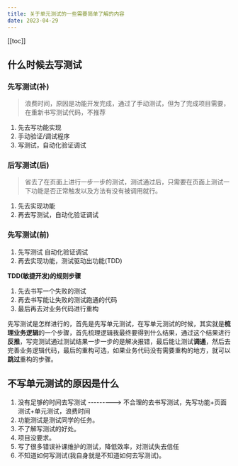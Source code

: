 ```yaml
---
title: 关于单元测试的一些需要简单了解的内容
date: 2023-04-29
---
```


[[toc]]



## 什么时候去写测试

### 先写测试(补)

> 浪费时间，原因是功能开发完成，通过了手动测试，但为了完成项目需要，在重新书写测试代码，不推荐

1. 先去写功能实现
2. 手动验证/调试程序
3. 写测试，自动化验证调试

### 后写测试(后)

> 省去了在页面上进行一步一步的测试，测试通过后，只需要在页面上测试一下功能是否正常触发以及方法有没有被调用就行。

1. 先去实现功能
2. 再去写测试，自动化验证调试

### 先写测试(前)

1. 先写测试 自动化验证调试
2. 再去实现功能，测试驱动出功能(TDD)

**TDD(敏捷开发)的规则步骤**

1. 先去书写一个失败的测试
2. 再去书写能让失败的测试跑通的代码
3. 最后再去对业务代码进行重构

先写测试是怎样进行的，首先是先写单元测试，在写单元测试的时候，其实就是**梳理业务逻辑**的一个步骤，首先梳理逻辑我最终要得到什么结果，通过这个结果进行**反推**，写完测试通过测试结果一步一步的是解决报错，最后能让测试**调通**，然后去完善业务逻辑代码，最后的重构可选，如果业务代码没有需要重构的地方，就可以**跳过**重构的步骤。



## 不写单元测试的原因是什么

1. 没有足够的时间去写测试 ---------> 不合理的去书写测试，先写功能+页面测试+单元测试，浪费时间
2. 功能测试是测试同学的任务。
3. 不了解写测试的好处。
4. 项目没要求。
5. 写了很多错误补课维护的测试，降低效率，对测试失去信任
6. 不知道如何写测试(我自身就是不知道如何去写测试)。